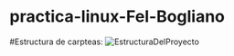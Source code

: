 # practica-linux-Fel-Bogliano
#Estructura de carpteas:
![EstructuraDelProyecto](https://github.com/user-attachments/assets/fcd08083-062a-4358-b1c6-be9452f133e7)
